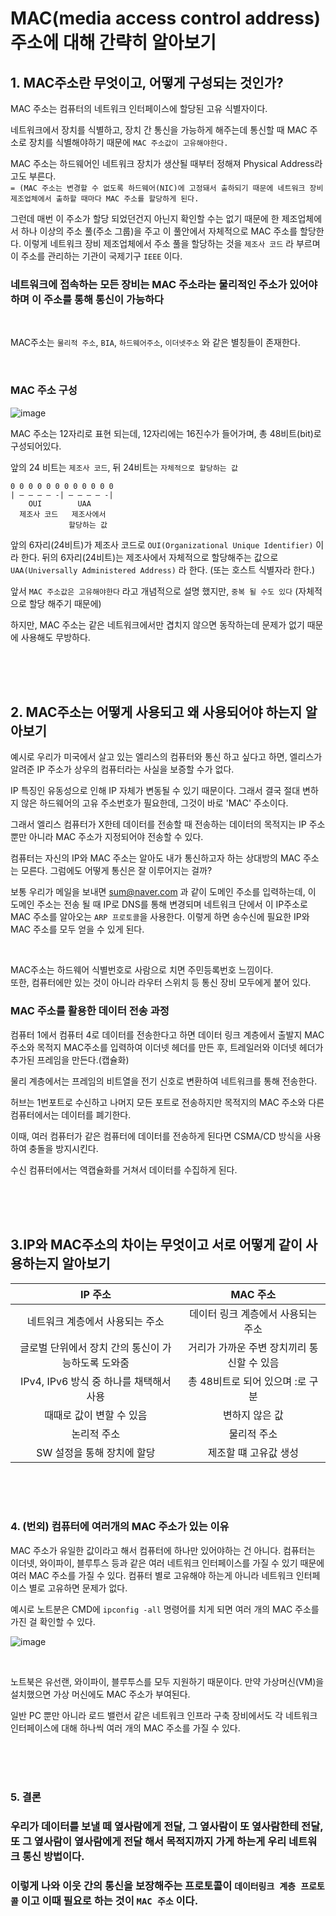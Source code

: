# MAC(media access control address) 주소에 대해 간략히 알아보기

## 1. MAC주소란 무엇이고, 어떻게 구성되는 것인가?
MAC 주소는 컴퓨터의 네트워크 인터페이스에 할당된 고유 식별자이다. </br>

네트워크에서 장치를 식별하고, 장치 간 통신을 가능하게 해주는데 통신할 때 MAC 주소로 장치를 식별해야하기 때문에 `MAC 주소값이 고유해야한다.` </br>

MAC 주소는 하드웨어인 네트워크 장치가 생산될 때부터 정해져 Physical Address라고도 부른다. </br>
`= (MAC 주소는 변경할 수 없도록 하드웨어(NIC)에 고정돼서 출하되기 때문에 네트워크 장비 제조업체에서 출하할 때마다 MAC 주소를 할당하게 된다.` </br>


그런데 매번 이 주소가 할당 되었던건지 아닌지 확인할 수는 없기 때문에 한 제조업체에서 하나 이상의 주소 풀(주소 그룹)을 주고 이 풀안에서 자체적으로 MAC 주소를 할당한다.
이렇게 네트워크 장비 제조업체에서 주소 풀을 할당하는 것을 `제조사 코드` 라 부르며 이 주소를 관리하는 기관이 국제기구 `IEEE` 이다. </br>

### 네트워크에 접속하는 모든 장비는 MAC 주소라는 물리적인 주소가 있어야하며 이 주소를 통해 통신이 가능하다 

</br>

MAC주소는  `물리적 주소`, `BIA`, `하드웨어주소`, `이더넷주소` 와 같은 별칭들이 존재한다.


</br>

### MAC 주소 구성 
![image](https://github.com/leesuuuuumm/Seoul-ICT-AI-Web-Dev-Camp/assets/58407737/1d95ed66-448b-4e69-9229-0d525e00b09e) </br>

MAC 주소는 12자리로 표현 되는데, 12자리에는 16진수가 들어가며, 총 48비트(bit)로 구성되어있다.

앞의 24 비트는 `제조사 코드`, 뒤 24비트는 `자체적으로 할당하는 값` 

```
0 0 0 0 0 0 0 0 0 0 0 0
| — — — — -| — — — — -|
    OUI        UAA
  제조사 코드   제조사에서
             할당하는 값

```
앞의 6자리(24비트)가 제조사 코드로 `OUI(Organizational Unique Identifier)` 이라 한다.
뒤의 6자리(24비트)는 제조사에서 자체적으로 할당해주는 값으로 `UAA(Universally Administered Address)` 라 한다. (또는 호스트 식별자라 한다.)


앞서 `MAC 주소값은 고유해야한다` 라고 개념적으로 설명 했지만, `중복 될 수도 있다`  (자체적으로 할당 해주기 때문에) </br> 

하지만, MAC 주소는 같은 네트워크에서만 겹치지 않으면 동작하는데 문제가 없기 때문에 사용해도 무방하다. </br>


</br>
</br>
</br>

## 2. MAC주소는 어떻게 사용되고 왜 사용되어야 하는지 알아보기
예시로 우리가 미국에서 살고 있는 엘리스의 컴퓨터와 통신 하고 싶다고 하면, 엘리스가 알려준 IP 주소가 상우의 컴퓨터라는 사실을 보증할 수가 없다. </br>

IP 특징인 유동성으로 인해 IP 자체가 변동될 수 있기 때문이다. 그래서 결국 절대 변하지 않은 하드웨어의 고유 주소번호가 필요한데, 그것이 바로 'MAC' 주소이다. </br>

그래서 엘리스 컴퓨터가 X한테 데이터를 전송할 때 전송하는 데이터의 목적지는 IP 주소 뿐만 아니라 MAC 주소가 지정되어야 전송할 수 있다. </br>

컴퓨터는 자신의 IP와 MAC 주소는 알아도 내가 통신하고자 하는 상대방의 MAC 주소는 모른다. 그럼에도 어떻게 통신은 잘 이루어지는 걸까?  </br>

보통 우리가 메일을 보내면 sum@naver.com 과 같이 도메인 주소를 입력하는데, 이 도메인 주소는 전송 될 때 IP로 DNS를 통해 변경되며 네트워크 단에서 이 IP주소로 MAC 주소를 알아오는 `ARP 프로토콜`을 사용한다.
이렇게 하면 송수신에 필요한 IP와 MAC 주소를 모두 얻을 수 있게 된다.

 </br>

MAC주소는 하드웨어 식별번호로 사람으로 치면 주민등록번호 느낌이다. </br>
또한, 컴퓨터에만 있는 것이 아니라 라우터 스위치 등 통신 장비 모두에게 붙어 있다. </br>


### MAC 주소를 활용한 데이터 전송 과정

컴퓨터 1에서 컴퓨터 4로 데이터를 전송한다고 하면 데이터 링크 계층에서 출발지 MAC주소와 목적지 MAC주소를 입력하여 이더넷 헤더를 만든 후, 트레일러와 이더넷 헤더가 추가된 프레임을 만든다.(캡슐화) </br>

물리 계층에서는 프레임의 비트열을 전기 신호로 변환하여 네트워크를 통해 전송한다.  </br>

허브는 1번포트로 수신하고 나머지 모든 포트로 전송하지만 목적지의 MAC 주소와 다른 컴퓨터에서는 데이터를 폐기한다.  </br>

이때, 여러 컴퓨터가 같은 컴퓨터에 데이터를 전송하게 된다면 CSMA/CD 방식을 사용하여 충돌을 방지시킨다.  </br>

수신 컴퓨터에서는 역캡슐화를 거쳐서 데이터를 수집하게 된다.  </br>



</br>
</br>
</br>

## 3.IP와 MAC주소의 차이는 무엇이고 서로 어떻게 같이 사용하는지 알아보기

| IP 주소 | MAC 주소 |
| :----------: | :----------: |
| 네트워크 계층에서 사용되는 주소 | 데이터 링크 계층에서 사용되는 주소 |
| 글로벌 단위에서 장치 간의 통신이 가능하도록 도와줌 | 거리가 가까운 주변 장치끼리 통신할 수 있음 |
| IPv4, IPv6 방식 중 하나를 채택해서 사용 | 총 48비트로 되어 있으며 :로 구분 |
| 때때로 값이 변할 수 있음 | 변하지 않은 값 |
| 논리적 주소 | 물리적 주소 |
| SW 설정을 통해 장치에 할당 | 제조할 떄 고유값 생성 |


</br>
</br>
</br>

### 4. (번외) 컴퓨터에 여러개의 MAC 주소가 있는 이유
MAC 주소가 유일한 값이라고 해서 컴퓨터에 하나만 있어야하는 건 아니다. 컴퓨터는 이더넷, 와이파이, 블루투스 등과 같은 여러 네트워크 인터페이스를 가질 수 있기 때문에 여러 MAC 주소를 가질 수 있다. 컴퓨터 별로 고유해야 하는게 아니라 네트워크 인터페이스 별로 고유하면 문제가 없다. </br>

예시로 노트분은 CMD에 `ipconfig -all` 명령어를 치게 되면 여러 개의 MAC 주소를 가진 걸 확인할 수 있다. 

![image](https://github.com/leesuuuuumm/Seoul-ICT-AI-Web-Dev-Camp/assets/58407737/62510ba8-110a-48ad-b095-ec0255db1998)

</br>

노트북은 유선랜, 와이파이, 블루투스를 모두 지원하기 때문이다. 만약 가상머신(VM)을 설치했으면 가상 머신에도 MAC 주소가 부여된다. </br>

일반 PC 뿐만 아니라 로드 밸런서 같은 네트워크 인프라 구축 장비에서도 각 네트워크 인터페이스에 대해 하나씩 여러 개의 MAC 주소를 가질 수 있다.  </br>


</br>
</br>
</br>

### 5. 결론

### 우리가 데이터를 보낼 떼 옆사람에게 전달, 그 옆사람이 또 옆사람한테 전달, 또 그 옆사람이 옆사람에게 전달 해서 목적지까지 가게 하는게 우리 네트워크 통신 방법이다.
### 이렇게 나와 이웃 간의 통신을 보장해주는 프로토콜이 `데이터링크 계층 프로토콜` 이고 이때 필요로 하는 것이 `MAC 주소` 이다.

